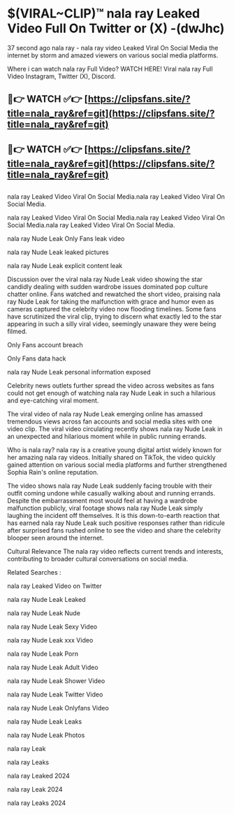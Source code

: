 # $(VIRAL~CLIP)™ nala ray Leaked Video Full On Twitter or (X) -(dwJhc)
37 second ago nala ray - nala ray video Leaked Viral On Social Media the internet by storm and amazed viewers on various social media platforms.

Where i can watch nala ray Full Video? WATCH HERE! Viral nala ray Full Video Instagram, Twitter (X), Discord.

## 🔴👉 WATCH ✅👉 [https://clipsfans.site/?title=nala_ray&ref=git](https://clipsfans.site/?title=nala_ray&ref=git)
## 🔴👉 WATCH ✅👉 [https://clipsfans.site/?title=nala_ray&ref=git](https://clipsfans.site/?title=nala_ray&ref=git)
##
nala ray Leaked Video Viral On Social Media.nala ray Leaked Video Viral On Social Media.

nala ray Leaked Video Viral On Social Media.nala ray Leaked Video Viral On Social Media.nala ray Leaked Video Viral On Social Media.

nala ray Nude Leak Only Fans leak video

nala ray Nude Leak leaked pictures

nala ray Nude Leak explicit content leak

Discussion over the viral nala ray Nude Leak video showing the star candidly dealing with sudden wardrobe issues dominated pop culture chatter online. Fans watched and rewatched the short video, praising nala ray Nude Leak for taking the malfunction with grace and humor even as cameras captured the celebrity video now flooding timelines. Some fans have scrutinized the viral clip, trying to discern what exactly led to the star appearing in such a silly viral video, seemingly unaware they were being filmed.


Only Fans account breach

Only Fans data hack

nala ray Nude Leak personal information exposed

Celebrity news outlets further spread the video across websites as fans could not get enough of watching nala ray Nude Leak in such a hilarious and eye-catching viral moment.


The viral video of nala ray Nude Leak emerging online has amassed tremendous views across fan accounts and social media sites with one video clip. The viral video circulating recently shows nala ray Nude Leak in an unexpected and hilarious moment while in public running errands.


Who is nala ray? nala ray is a creative young digital artist widely known for her amazing nala ray videos. Initially shared on TikTok, the video quickly gained attention on various social media platforms and further strengthened Sophia Rain's online reputation.

The video shows nala ray Nude Leak suddenly facing trouble with their outfit coming undone while casually walking about and running errands. Despite the embarrassment most would feel at having a wardrobe malfunction publicly, viral footage shows nala ray Nude Leak simply laughing the incident off themselves. It is this down-to-earth reaction that has earned nala ray Nude Leak such positive responses rather than ridicule after surprised fans rushed online to see the video and share the celebrity blooper seen around the internet.

Cultural Relevance The nala ray video reflects current trends and interests, contributing to broader cultural conversations on social media.

Related Searches :

nala ray Leaked Video on Twitter

nala ray Nude Leak Leaked

nala ray Nude Leak Nude

nala ray Nude Leak Sexy Video

nala ray Nude Leak xxx Video

nala ray Nude Leak Porn

nala ray Nude Leak Adult Video

nala ray Nude Leak Shower Video

nala ray Nude Leak Twitter Video

nala ray Nude Leak Onlyfans Video

nala ray Nude Leak Leaks

nala ray Nude Leak Photos

nala ray Leak

nala ray Leaks

nala ray Leaked 2024

nala ray Leak 2024

nala ray Leaks 2024
